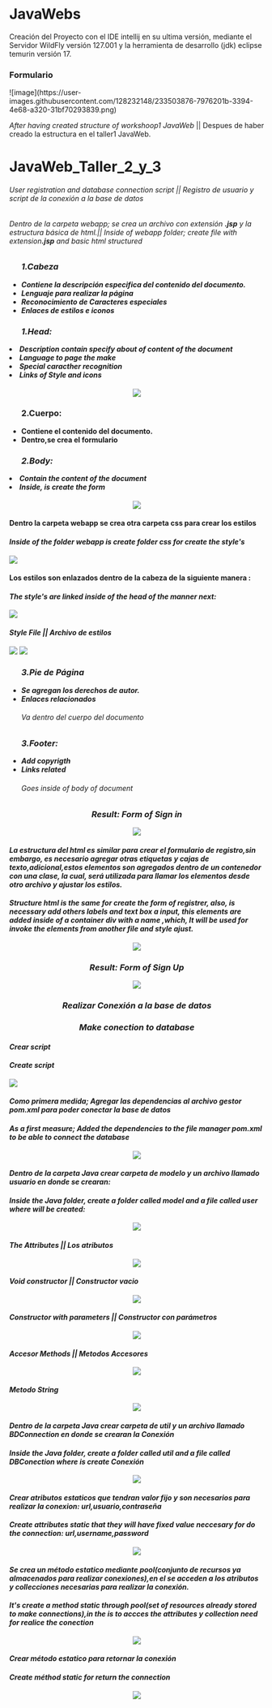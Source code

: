 # JavaWebs

Creación del Proyecto con el IDE intellij en su ultima versión, mediante el Servidor WildFly versión 127.001 y la herramienta de desarrollo (jdk) 
eclipse temurin versión 17.

<h3>Formulario</h3> 
![image](https://user-images.githubusercontent.com/128232148/233503876-7976201b-3394-4e68-a320-31bf70293839.png)

<p><i>After having created structure of workshoop1 JavaWeb</i>  || Despues de haber creado la estructura en el taller1 JavaWeb.</p>

# JavaWeb_Taller_2_y_3

<h6><i>User registration and database connection script</i> || Registro de usuario y script de la conexión a la base de datos </h6>

<h6>Dentro de la carpeta webapp; se crea un archivo con extensión <strong>.jsp</strong> y la estructura básica de html.||
    <i>Inside of webapp folder;  create file with extension<strong>.jsp</strong> and basic html structured </h6>
    
<h4>
    <ul><h3>1.Cabeza</h3>
        <li>Contiene la descripción especifica del contenido del documento.</li>
        <li>Lenguaje para realizar la página</li>
        <li>Reconocimiento de Caracteres especiales</li>
        <li>Enlaces de estilos e iconos</i>
    </ul>
    <ul><strong><i>
        <h3>1.Head:</h3></ul>
        <li>Description contain specify about of content of the document</li>
        <li>Language to page the make</li>
        <li>Special caracther recognition</li>
        <li>Links of Style and icons</li>
    </ul></i></strong>  
</h4>
<p align="center">
    <img src="https://user-images.githubusercontent.com/128232148/236696283-13bca895-7c7d-4c80-ae86-a335e3905b4e.png">
<p>
    
<h4>
    <ul><h3>2.Cuerpo:</h3>
        <li>Contiene el contenido del documento.</li>
        <li>Dentro,se crea el formulario</li>
    </ul>
    <ul><strong><i>
        <h3>2.Body:</h3></ul>
        <li>Contain the content of the document</li>
        <li>Inside, is create the form</li>
    </ul></i></strong>   
</h4>
<p align=center>
    <img src="https://user-images.githubusercontent.com/128232148/236697246-c6b64eeb-2892-4e20-b9e5-dbbc3da84b07.png">
</p>

<h4>Dentro la carpeta <b>webapp</b> se crea otra carpeta <b>css</b> para crear los estilos </h4>
<h4><b><i>Inside of the folder <b>webapp</b> is create folder <b>css</b> for create the style's</i></b></h4>
<p align="left">
    <img src="https://user-images.githubusercontent.com/128232148/236699635-9f7e6f7f-745e-4c30-b515-2f909d9d077a.png">
</p>

<h4>Los estilos son enlazados dentro de la cabeza de la siguiente manera :</h4>
<h4><b><i>The style's are linked inside of the <b>head</b> of the manner next:</b></i></h4>
<p align="left">
    <img src="https://user-images.githubusercontent.com/128232148/236699422-dc86cf04-298a-4ad1-a9bb-e5c6f0111cbe.png">
</p>

<h4><i>Style File || Archivo de estilos</h4>
<p align=left>
   <img src="https://user-images.githubusercontent.com/128232148/236701573-c5d1de69-8050-4030-991b-d34456535a24.png">
   <img src="https://user-images.githubusercontent.com/128232148/236701816-87c7ed65-2ea5-4809-aa89-3624175035bf.png"> 
</p>

<h4>
    <ul><h3>3.Pie de Página</h3>
        <li>Se agregan los derechos de autor.</li>
        <li>Enlaces relacionados</li>
        <h6>Va dentro del cuerpo del documento</h6>
    </ul>
    <ul><strong><i>
        <h3>3.Footer:</h3>
        <li>Add copyrigth</li>
        <li>Links related</li>
        <h6>Goes inside of body of document</h6>
    </ul></i></strong>   
</h4>

<h3 align="center">Result: Form of Sign in</h3>
<p align="center">
   <img src="https://user-images.githubusercontent.com/128232148/236699329-7a37827f-1b16-4659-9684-4851c9f5e529.png">
</p>

<h4>La estructura del html es similar para crear el formulario de registro,sin embargo, es necesario agregar otras etiquetas y cajas de texto,adicional,estos elementos son agregados dentro de un contenedor con una clase, la cual, será utilizada para llamar los elementos desde otro archivo y ajustar los estilos.</h4>

<h4>Structure html is the same for create the form of registrer, also, is necessary add others <b>labels</b> and text box a <b>input</b>, this elements are added inside of a container <b>div</b> with a name ,which, It will be used for invoke the elements from another file and style ajust. </h4>
<p align="center">
    <img src="https://user-images.githubusercontent.com/128232148/236698169-b0f1c48d-a1ae-487a-ba3d-84a6862f46f9.png">
</p>

<h3 align="center">Result: Form of Sign Up</h3>
<p align="center">
     <img src="https://user-images.githubusercontent.com/128232148/236692510-b9ce1773-329f-4ee1-b1b4-a16817aca87f.png">
</p>

<h3 align="center">Realizar Conexión a la base de datos</h3>
<h3 align="center"><b><i>Make conection to database</b></i></h3>
    
<h4>Crear script</h4>
<h4><b><i>Create script</i></b></h4>
<p>
  <img src="https://user-images.githubusercontent.com/128232148/236725686-c78c9f3b-a064-4a78-84c8-ffb5dd939404.png">
</p>


    
<h4>Como primera medida; Agregar las dependencias al archivo gestor <b>pom.xml</b> para poder conectar la base de datos</h4>
<h4><b><i>As a first measure; Added the dependencies to the file manager <b>pom.xml</b> to be able to connect the database</i></b></h4>
<p align="center">
  <img src="https://user-images.githubusercontent.com/128232148/236692560-233e2319-355b-464c-b218-f1a41f3a55b6.png" />
</p>

    
<h4>Dentro de la carpeta Java crear carpeta de  modelo y un archivo llamado usuario en donde se crearan: </h4>
<h4><b><i>Inside the Java folder, create a folder called model and a file called user where will be created:</b><i></h4>
 
<p align="center">
    <img src="https://user-images.githubusercontent.com/128232148/236708734-b0ca4302-6d61-4e41-90de-81c5c1035885.png">
</p>
    
<h4>The Attributes || Los atributos</h4>
<p align="center">
    <img src="https://user-images.githubusercontent.com/128232148/236712845-6dde8ced-0149-42b4-896f-e90ca863e291.png">
</p>
    
<h4>Void constructor || Constructor vacio</h4>
<p align="center">
   <img src="https://user-images.githubusercontent.com/128232148/236712867-64bc5ce5-9a4b-4ffe-bf5a-09474c4bf3e9.png">
</p>
    
<h4>Constructor with parameters || Constructor con parámetros</h4>
<p align="center">
   <img src="https://user-images.githubusercontent.com/128232148/236712882-3455c08e-99d3-4be0-a1aa-7241fce1ff4f.png">
</p>
    
<h4>Accesor Methods || Metodos Accesores</h4>
<p align="center">
   <img src="https://user-images.githubusercontent.com/128232148/236713013-c21b0eb9-ba53-4967-974a-bab77c4192da.png">
</p>
    
<h4>Metodo String</h4>
<p align="center">
   <img src="https://user-images.githubusercontent.com/128232148/236713161-9ce9234a-b353-4768-96f5-ecbf587b93ac.png">
</p>
    
    
<h4>Dentro de la carpeta Java crear carpeta de  util y un archivo llamado BDConnection en donde se crearan la Conexión </h4>
<h4>Inside the Java folder, create a folder called util and a file called DBConection where is create Conexión</h4>
    
<p align="center">
    <img src="https://user-images.githubusercontent.com/128232148/236708741-2fa8cc1d-a556-42e0-93ac-7c087efbe817.png">
</p>

<h4>Crear atributos estaticos que tendran valor fijo y son necesarios para realizar la conexion: url,usuario,contraseña</h4>
<h4>Create attributes static that they will have fixed value neccesary for do the connection: url,username,password</h4>
<p align="center">
    <img src="https://user-images.githubusercontent.com/128232148/236713670-6d0a173a-fcef-4e55-99c5-f745c5afe505.png">
</p>

<h4>Se crea un método estatico mediante <i><b>pool</b>(conjunto de recursos  ya almacenados para realizar conexiones)</i>,en el se acceden a los atributos y collecciones necesarias para realizar la conexión.</h4>
<h4>It's create a method static through <i><b>pool</b>(set of resources already stored to make connections)</i>,in the is to accces the attributes y collection need for realice the conection</h4>
<p align="center">
    <img src="https://user-images.githubusercontent.com/128232148/236713697-dfa736b2-899b-4eb1-af28-16c0c14e1204.png">
</p>
    
<h4>Crear método estatico para retornar la conexión</h4>
<h4>Create méthod static for return the connection</h4>
<p align="center">
    <img src="https://user-images.githubusercontent.com/128232148/236713704-c58d5aa6-d195-4c10-8405-ebb312b80065.png">
</p>
